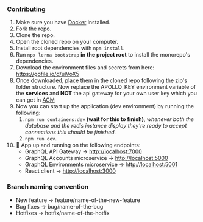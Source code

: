 ### Contributing

1. Make sure you have [Docker](https://www.docker.com/get-started) installed.
2. Fork the repo.
3. Clone the repo.
4. Open the cloned repo on your computer.
5. Install root dependencies with `npm install`.
6. Run `npx lerna bootstrap` **in the project root** to install the monorepo's dependencies.
7. Download the environment files and secrets from here: https://gofile.io/d/ulVoX5
8. Once downloaded, place them in the cloned repo following the zip's folder structure. Now replace the APOLLO_KEY environment variable of the **services** and **NOT** the api gateway for your own user key which you can get in [AGM](https://engine.apollographql.com)
9. Now you can start up the application (dev environment) by running the following:
   1. `npm run containers:dev` **(wait for this to finish)**, _whenever both the database and the redis instance display they're ready to accept connections this should be finished._
   2. `npm run dev`.
10. 🚀 App up and running on the following endpoints:
    - GraphQL API Gateway -> [http://localhost:7000](http://localhost:7000)
    - GraphQL Accounts microservice -> [http://localhost:5000](http://localhost:5000)
    - GraphQL Environments microservice -> [http://localhost:5001](http://localhost:5001)
    - React client -> [http://localhost:3000](http://localhost:3000)

### Branch naming convention

- New feature -> feature/name-of-the-new-feature
- Bug fixes -> bug/name-of-the-bug
- Hotfixes -> hotfix/name-of-the-hotfix
